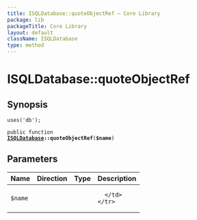 ```yaml
---
title: ISQLDatabase::quoteObjectRef — Core Library
package: lib
packageTitle: Core Library
layout: default
className: ISQLDatabase
type: method
---
```


# ISQLDatabase::quoteObjectRef

## Synopsis

<code>uses('db');</code>

<code>public function <b><a href="ISQLDatabase">ISQLDatabase</a>::quoteObjectRef</b>(<b>$name</b>)</code>

## Parameters

<table>
  <thead>
    <tr>
      <th>Name</th>
      <th>Direction</th>
      <th>Type</th>
      <th>Description</th>
    </tr>
  </thead>
  <tbody>
    <tr>
      <td><code>$name</code>
      <td><i></i></td>
      <td></td>
      <td>

      </td>
    </tr>
  </tbody>
</table>

